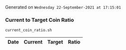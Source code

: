 Generated on `Wednesday 22-September-2021 at 17:15:01`

### Current to Target Coin Ratio
`current_coin_ratio.sh`

Date|Current|Target|Ratio
---|---|---|---
